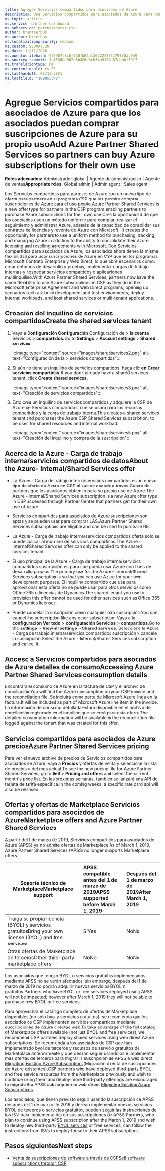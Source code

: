```yaml
---
title: Agregar Servicios compartidos para asociados de Azure
description: Use Servicios compartidos para asociados de Azure para comprar suscripciones de Azure para su propio uso y para tener un método uniforme para comprar, realizar un seguimiento y administrar Azure.
ms.topic: article
ms.service: partner-dashboard
ms.subservice: partnercenter-csp
author: brentserbus
ms.author: brserbus
ms.localizationpriority: medium
ms.custom: SEOMAY.20
ms.date: 11/11/2020
ms.openlocfilehash: 929907c7c6f238fb84a13622227534797f0ac949
ms.sourcegitcommit: 7a6836bd962d5b426a8cb34a9132a87cbbbf39f7
ms.translationtype: MT
ms.contentlocale: es-ES
ms.lasthandoff: 05/13/2021
ms.locfileid: "109855342"
---
```

# <a name="add-azure-partner-shared-services-so-partners-can-buy-azure-subscriptions-for-their-own-use"></a><span data-ttu-id="fb7a4-103">Agregue Servicios compartidos para asociados de Azure para que los asociados puedan comprar suscripciones de Azure para su propio uso</span><span class="sxs-lookup"><span data-stu-id="fb7a4-103">Add Azure Partner Shared Services so partners can buy Azure subscriptions for their own use</span></span>

<span data-ttu-id="fb7a4-104">**Roles adecuados:** Administrador global | Agente de administración | Agente de ventas</span><span class="sxs-lookup"><span data-stu-id="fb7a4-104">**Appropriate roles**: Global admin | Admin agent | Sales agent</span></span>

<span data-ttu-id="fb7a4-105">Los Servicios compartidos para partners de Azure son un nuevo tipo de oferta para partners en el programa CSP que les permite comprar suscripciones de Azure para el uso propio.</span><span class="sxs-lookup"><span data-stu-id="fb7a4-105">Azure Partner Shared Services is a new offer type for partners in the CSP program enabling partners to purchase Azure subscriptions for their own use.</span></span><span data-ttu-id="fb7a4-106">Crea la oportunidad de que los asociados usen un método uniforme para comprar, realizar el seguimiento y administrar Azure, además de la capacidad de consolidar sus contratos de licencias y reventa de Azure con Microsoft.</span><span class="sxs-lookup"><span data-stu-id="fb7a4-106">  It creates the opportunity for partners to use a uniform method for purchasing, tracking, and managing Azure in addition to the ability to consolidate their Azure licensing and reselling agreements with Microsoft.</span></span> <span data-ttu-id="fb7a4-107">Con Servicios compartidos para asociados de Azure, los asociados ahora tienen la misma flexibilidad para usar suscripciones de Azure en CSP que en los programas Microsoft Contrato Enterprise y Web Direct, lo que abre escenarios como: crear entornos de desarrollo y pruebas, implementar cargas de trabajo internas y hospedar servicios compartidos o aplicaciones multiinquilino.</span><span class="sxs-lookup"><span data-stu-id="fb7a4-107">With Azure Partner Shared Services, partners now have the same flexibility to use Azure subscriptions in CSP as they do in the Microsoft Enterprise Agreement and Web Direct programs, opening up scenarios such as:  build development and test environments, deploy internal workloads, and host shared services or multi-tenant applications.</span></span>  

## <a name="create-the-shared-services-tenant"></a><span data-ttu-id="fb7a4-108">Creación del inquilino de servicios compartidos</span><span class="sxs-lookup"><span data-stu-id="fb7a4-108">Create the shared services tenant</span></span>

1. <span data-ttu-id="fb7a4-109">Vaya a **Configuración Configuración** Configuración de  >  **la cuenta** Servicios  >  **compartidos.**</span><span class="sxs-lookup"><span data-stu-id="fb7a4-109">Go to **Settings** > **Account settings** > **Shared services**.</span></span>

   :::image type="content" source="images/sharedservices2.png" alt-text="Configuración de la > servicios compartidos":::

2. <span data-ttu-id="fb7a4-111">Si aún no tiene un inquilino de servicios compartidos, haga clic **en Crear servicios compartidos.**</span><span class="sxs-lookup"><span data-stu-id="fb7a4-111">If you don't already have a shared services tenant, click **Create shared services**.</span></span>

   :::image type="content" source="images/sharedservices3.png" alt-text="Creación de servicios compartidos":::

3. <span data-ttu-id="fb7a4-113">Esto crea un inquilino de servicios compartidos y adquiere la CSP de Azure de Servicios compartidos, que se usará para los recursos compartidos y la carga de trabajo interna.</span><span class="sxs-lookup"><span data-stu-id="fb7a4-113">This creates a shared services tenant and purchases the Azure CSP Shared Services subscription, to be used for shared resources and internal workload.</span></span>

   :::image type="content" source="images/sharedservices5.png" alt-text="Creación del inquilino y compra de la suscripción":::

## <a name="about-the-azure--internalshared-services-offer"></a><span data-ttu-id="fb7a4-115">Acerca de la Azure - Carga de trabajo interna/servicios compartidos de datos</span><span class="sxs-lookup"><span data-stu-id="fb7a4-115">About the Azure- Internal/Shared Services offer</span></span>

- <span data-ttu-id="fb7a4-116">La Azure - Carga de trabajo interna/servicios compartidos es un nuevo tipo de oferta de Azure en CSP al que se accede a través Centro de partners que los asociados obtienen para su propio uso de Azure.</span><span class="sxs-lookup"><span data-stu-id="fb7a4-116">The Azure - Internal/Shared Services subscription is a new Azure offer type in CSP accessed through Partner Center that partners get for their own use of Azure.</span></span>

- <span data-ttu-id="fb7a4-117">Servicios compartidos para asociados de Azure suscripciones son aptas y se pueden usar para comprar LAS.</span><span class="sxs-lookup"><span data-stu-id="fb7a4-117">Azure Partner Shared Services subscriptions are eligible and can be used to purchase RIs.</span></span>

- <span data-ttu-id="fb7a4-118">La Azure - Carga de trabajo interna/servicios compartidos oferta solo se puede aplicar al inquilino de servicios compartidos.</span><span class="sxs-lookup"><span data-stu-id="fb7a4-118">The Azure - Internal/Shared Services offer can only be applied to the shared services tenant.</span></span>

- <span data-ttu-id="fb7a4-119">El uso principal de la Azure - Carga de trabajo interna/servicios compartidos suscripción es para que pueda usar Azure con fines de desarrollo propios.</span><span class="sxs-lookup"><span data-stu-id="fb7a4-119">The primary use for the Azure - Internal/Shared Services subscription is so that you can use Azure for your own development purposes.</span></span> <span data-ttu-id="fb7a4-120">El inquilino compartido que usa para aprovisionar esta oferta no se puede usar para otros servicios como Office 365 o licencias de Dynamics.</span><span class="sxs-lookup"><span data-stu-id="fb7a4-120">The shared tenant you use to provision this offer cannot be used for other services such as Office 365 or Dynamics licenses.</span></span>

- <span data-ttu-id="fb7a4-121">Puede cancelar la suscripción como cualquier otra suscripción.</span><span class="sxs-lookup"><span data-stu-id="fb7a4-121">You can cancel the subscription like any other subscription.</span></span> <span data-ttu-id="fb7a4-122">Vaya a la **configuración Ver todo**  >  **configuración Servicios**  >  **compartidos**.</span><span class="sxs-lookup"><span data-stu-id="fb7a4-122">Go to the **settings** > **View all settings** > **Shared services**.</span></span> <span data-ttu-id="fb7a4-123">Seleccione la Azure - Carga de trabajo interna/servicios compartidos suscripción y cancele la suscripción.</span><span class="sxs-lookup"><span data-stu-id="fb7a4-123">Select the Azure - Internal/Shared Services subscription and cancel it.</span></span>

## <a name="accessing-azure-partner-shared-services-consumption-details"></a><span data-ttu-id="fb7a4-124">Acceso a Servicios compartidos para asociados de Azure detalles de consumo</span><span class="sxs-lookup"><span data-stu-id="fb7a4-124">Accessing Azure Partner Shared Services consumption details</span></span>

<span data-ttu-id="fb7a4-125">Encontrará el consumo de Azure en la factura de CSP y el archivo de conciliación.</span><span class="sxs-lookup"><span data-stu-id="fb7a4-125">You will find the Azure consumption on your CSP invoice and the reconciliation file.</span></span> <span data-ttu-id="fb7a4-126">Se incluirá como parte de Microsoft Azure línea en la factura.</span><span class="sxs-lookup"><span data-stu-id="fb7a4-126">It will be included as part of Microsoft Azure line item in the invoice.</span></span> <span data-ttu-id="fb7a4-127">La información de consumo detallada estará disponible en el archivo de conciliación registrado en el inquilino que se creó para esta oferta.</span><span class="sxs-lookup"><span data-stu-id="fb7a4-127">The detailed consumption information will be available in the reconciliation file logged against the tenant that was created for this offer.</span></span>

## <a name="azure-partner-shared-services-pricing"></a><span data-ttu-id="fb7a4-128">Servicios compartidos para asociados de Azure precios</span><span class="sxs-lookup"><span data-stu-id="fb7a4-128">Azure Partner Shared Services pricing</span></span>

<span data-ttu-id="fb7a4-129">Para ver el nuevo archivo de precios de Servicios compartidos para asociados de Azure, vaya a **Precios** y ofertas de venta y seleccione la lista de precios  >   del mes actual.</span><span class="sxs-lookup"><span data-stu-id="fb7a4-129">To see the new pricing file for Azure Partner Shared Services, go to **Sell** > **Pricing and offers** and select the current month's price list.</span></span> <span data-ttu-id="fb7a4-130">En las próximas semanas, también se lanzará una API de tarjeta de tarifa específica.</span><span class="sxs-lookup"><span data-stu-id="fb7a4-130">In the coming weeks, a specific rate card api will also be released.</span></span>

## <a name="marketplace-offers-and-azure-partner-shared-services"></a><span data-ttu-id="fb7a4-131">Ofertas y ofertas de Marketplace Servicios compartidos para asociados de Azure</span><span class="sxs-lookup"><span data-stu-id="fb7a4-131">Marketplace offers and Azure Partner Shared Services</span></span>

<span data-ttu-id="fb7a4-132">A partir del 1 de marzo de 2019, Servicios compartidos para asociados de Azure (APSS) ya no admite ofertas de Marketplace.</span><span class="sxs-lookup"><span data-stu-id="fb7a4-132">As of March 1, 2019, Azure Partner Shared Services (APSS) no longer supports Marketplace offers.</span></span>

|<span data-ttu-id="fb7a4-133">**Soporte técnico de Marketplace**</span><span class="sxs-lookup"><span data-stu-id="fb7a4-133">**Marketplace support**</span></span>   |<span data-ttu-id="fb7a4-134">**APSS compatible antes del 1 de marzo de 2019**</span><span class="sxs-lookup"><span data-stu-id="fb7a4-134">**APSS supported before March 1, 2019**</span></span>|<span data-ttu-id="fb7a4-135">**Después del 1 de marzo de 2019**</span><span class="sxs-lookup"><span data-stu-id="fb7a4-135">**After March 1, 2019**</span></span>|
|---------------------------|:----------------------------|:-------------------|
|<span data-ttu-id="fb7a4-136">Traiga su propia licencia (BYOL) y servicios gratuitos</span><span class="sxs-lookup"><span data-stu-id="fb7a4-136">Bring your own license (BYOL) and free services</span></span>   | <span data-ttu-id="fb7a4-137">Sí</span><span class="sxs-lookup"><span data-stu-id="fb7a4-137">Yes</span></span>   | <span data-ttu-id="fb7a4-138">No</span><span class="sxs-lookup"><span data-stu-id="fb7a4-138">No</span></span>|
|<span data-ttu-id="fb7a4-139">Otras ofertas de Marketplace de terceros</span><span class="sxs-lookup"><span data-stu-id="fb7a4-139">Other third-party marketplace offers</span></span>   | <span data-ttu-id="fb7a4-140">No</span><span class="sxs-lookup"><span data-stu-id="fb7a4-140">No</span></span>   |<span data-ttu-id="fb7a4-141">No</span><span class="sxs-lookup"><span data-stu-id="fb7a4-141">No</span></span>|

<span data-ttu-id="fb7a4-142">Los asociados que tengan BYOL o servicios gratuitos implementados mediante APSS no se verán afectados; sin embargo, después del 1 de marzo de 2019 no podrán adquirir nuevos servicios BYOL ni gratuitos.</span><span class="sxs-lookup"><span data-stu-id="fb7a4-142">Partners who have BYOL or free services deployed using APSS will not be impacted; however after March 1, 2019 they will not be able to purchase new BYOL or free services.</span></span>

<span data-ttu-id="fb7a4-143">Para aprovechar el catálogo completo de ofertas de Marketplace disponibles (no solo byol y servicios gratuitos), se recomienda que los asociados de CSP implementen servicios compartidos mediante suscripciones de Azure directas web.</span><span class="sxs-lookup"><span data-stu-id="fb7a4-143">To take advantage of the full catalog of Marketplace offers available (not just BYOL and free services), we recommend CSP partners deploy shared services using web direct Azure subscriptions.</span></span>  <span data-ttu-id="fb7a4-144">Se recomienda a los asociados de CSP que han implementado byol de terceros y recursos de servicio gratuitos de Marketplace anteriormente y que desean seguir usándolos e implementar más ofertas de terceros para migrar la suscripción de APSS a web direct [Migrating Existing Azure Subscriptions](/azure/cloud-solution-provider/migration/migration#migrating-existing-azure-subscriptions)(Migración directa de suscripciones de Azure existentes).</span><span class="sxs-lookup"><span data-stu-id="fb7a4-144">CSP partners who have deployed third-party BYOL and free service resources from the Marketplace previously and wish to continue using them and deploy more third-party offerings are encouraged to migrate the APSS subscription to web direct [Migrating Existing Azure Subscriptions](/azure/cloud-solution-provider/migration/migration#migrating-existing-azure-subscriptions).</span></span>

<span data-ttu-id="fb7a4-145">Los asociados, que tienen previsto seguir usando la suscripción de APSS después del 1 de marzo de 2019 y desean implementar nuevos servicios [BYOL](https://azuremarketplace.microsoft.com/marketplace/apps?filters=byol) de terceros o servicios gratuitos, pueden seguir las instrucciones de los ISV para implementarlos en sus suscripciones de APSS.</span><span class="sxs-lookup"><span data-stu-id="fb7a4-145">Partners, who plan to continue using APSS subscription after the March 1, 2019 and wish to deploy new third-party [BYOL services](https://azuremarketplace.microsoft.com/marketplace/apps?filters=byol) or free services, can follow the instructions from ISVs to deploy these to their APSS subscriptions.</span></span>

## <a name="next-steps"></a><span data-ttu-id="fb7a4-146">Pasos siguientes</span><span class="sxs-lookup"><span data-stu-id="fb7a4-146">Next steps</span></span>

- [<span data-ttu-id="fb7a4-147">Venta de suscripciones de software a través de CSP</span><span class="sxs-lookup"><span data-stu-id="fb7a4-147">Sell software subscriptions through CSP</span></span>](csp-software-subscriptions.md)